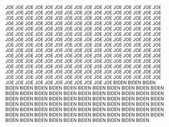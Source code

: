 JOE JOE JOE JOE JOE JOE JOE JOE JOE JOE JOE JOE JOE JOE JOE JOE JOE JOE JOE JOE JOE JOE JOE JOE JOE JOE JOE JOE JOE JOE JOE JOE JOE JOE JOE JOE JOE JOE JOE JOE JOE JOE JOE JOE JOE JOE JOE JOE JOE JOE JOE JOE JOE JOE JOE JOE JOE JOE JOE JOE JOE JOE JOE JOE JOE JOE JOE JOE JOE JOE JOE JOE JOE JOE JOE JOE JOE JOE JOE JOE JOE JOE JOE JOE JOE JOE JOE JOE JOE JOE JOE JOE JOE JOE JOE JOE JOE JOE JOE JOE JOE 
JOE JOE JOE JOE JOE JOE JOE JOE JOE JOE JOE JOE JOE JOE JOE JOE JOE JOE JOE JOE JOE JOE JOE JOE JOE JOE JOE JOE JOE JOE JOE JOE JOE JOE JOE JOE JOE JOE JOE JOE JOE JOE JOE JOE JOE JOE JOE JOE JOE JOE JOE JOE JOE JOE JOE JOE JOE JOE JOE JOE JOE JOE JOE JOE JOE JOE JOE JOE JOE JOE JOE JOE JOE JOE JOE JOE JOE JOE JOE JOE JOE JOE JOE JOE JOE JOE JOE JOE JOE JOE JOE JOE JOE JOE JOE JOE JOE JOE JOE JOE JOE JOE JOE JOE JOE JOE JOE JOE JOE JOE JOE JOE JOE JOE JOE JOE JOE JOE JOE JOE JOE JOE JOE JOE JOE JOE JOE JOE JOE JOE JOE JOE JOE JOE 
BIDEN BIDEN BIDEN BIDEN BIDEN BIDEN BIDEN BIDEN BIDEN BIDEN BIDEN BIDEN BIDEN BIDEN BIDEN BIDEN BIDEN BIDEN BIDEN BIDEN BIDEN BIDEN BIDEN BIDEN BIDEN BIDEN BIDEN BIDEN BIDEN BIDEN BIDEN BIDEN BIDEN BIDEN BIDEN BIDEN BIDEN BIDEN BIDEN BIDEN BIDEN BIDEN BIDEN BIDEN BIDEN BIDEN BIDEN BIDEN BIDEN BIDEN BIDEN BIDEN BIDEN BIDEN BIDEN BIDEN BIDEN BIDEN BIDEN BIDEN BIDEN BIDEN BIDEN BIDEN BIDEN BIDEN BIDEN BIDEN BIDEN BIDEN BIDEN BIDEN BIDEN BIDEN BIDEN BIDEN BIDEN BIDEN BIDEN 
